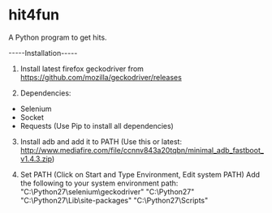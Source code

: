 # hit4fun
A Python program to get hits.

-----Installation-----

1. Install latest firefox geckodriver from https://github.com/mozilla/geckodriver/releases 

2. Dependencies:
- Selenium 
- Socket
- Requests
(Use Pip to install all dependencies)

3. Install adb and add it to PATH
(Use this or latest: http://www.mediafire.com/file/ccnnv843a20tqbn/minimal_adb_fastboot_v1.4.3.zip)

4. Set PATH
(Click on Start and Type Environment, Edit system PATH)
Add the following to your system environment path:
"C:\Python27\selenium\geckodriver\"
"C:\Python27\"
"C:\Python27\Lib\site-packages\"
"C:\Python27\Scripts\"

